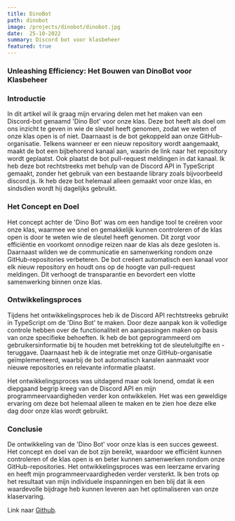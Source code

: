 ```yaml
---
title: DinoBot
path: dinobot
image: /projects/dinobot/dinobot.jpg
date:  25-10-2022
summary: Discord bot voor klasbeheer
featured: true
---
```

### Unleashing Efficiency: Het Bouwen van DinoBot voor Klasbeheer

### Introductie

In dit artikel wil ik graag mijn ervaring delen met het maken van een Discord-bot genaamd 'Dino Bot' voor onze klas. Deze bot heeft als doel om ons inzicht te geven in wie de sleutel heeft genomen, zodat we weten of onze klas open is of niet. Daarnaast is de bot gekoppeld aan onze GitHub-organisatie. Telkens wanneer er een nieuw repository wordt aangemaakt, maakt de bot een bijbehorend kanaal aan, waarin de link naar het repository wordt geplaatst. Ook plaatst de bot pull-request meldingen in dat kanaal. Ik heb deze bot rechtstreeks met behulp van de Discord API in TypeScript gemaakt, zonder het gebruik van een bestaande library zoals bijvoorbeeld discord.js. Ik heb deze bot helemaal alleen gemaakt voor onze klas, en sindsdien wordt hij dagelijks gebruikt.

### Het Concept en Doel

Het concept achter de 'Dino Bot' was om een handige tool te creëren voor onze klas, waarmee we snel en gemakkelijk kunnen controleren of de klas open is door te weten wie de sleutel heeft genomen. Dit zorgt voor efficiëntie en voorkomt onnodige reizen naar de klas als deze gesloten is. Daarnaast wilden we de communicatie en samenwerking rondom onze GitHub-repositories verbeteren. De bot creëert automatisch een kanaal voor elk nieuw repository en houdt ons op de hoogte van pull-request meldingen. Dit verhoogt de transparantie en bevordert een vlotte samenwerking binnen onze klas.

### Ontwikkelingsproces

Tijdens het ontwikkelingsproces heb ik de Discord API rechtstreeks gebruikt in TypeScript om de 'Dino Bot' te maken. Door deze aanpak kon ik volledige controle hebben over de functionaliteit en aanpassingen maken op basis van onze specifieke behoeften. Ik heb de bot geprogrammeerd om gebruikersinformatie bij te houden met betrekking tot de sleuteluitgifte en -teruggave. Daarnaast heb ik de integratie met onze GitHub-organisatie geïmplementeerd, waarbij de bot automatisch kanalen aanmaakt voor nieuwe repositories en relevante informatie plaatst.

Het ontwikkelingsproces was uitdagend maar ook lonend, omdat ik een diepgaand begrip kreeg van de Discord API en mijn programmeervaardigheden verder kon ontwikkelen. Het was een geweldige ervaring om deze bot helemaal alleen te maken en te zien hoe deze elke dag door onze klas wordt gebruikt.

### Conclusie

De ontwikkeling van de 'Dino Bot' voor onze klas is een succes geweest. Het concept en doel van de bot zijn bereikt, waardoor we efficiënt kunnen controleren of de klas open is en beter kunnen samenwerken rondom onze GitHub-repositories. Het ontwikkelingsproces was een leerzame ervaring en heeft mijn programmeervaardigheden verder versterkt. Ik ben trots op het resultaat van mijn individuele inspanningen en ben blij dat ik een waardevolle bijdrage heb kunnen leveren aan het optimaliseren van onze klaservaring.

Link naar [Github](https://github.com/Thomas-More-Digital-Innovation/2223-Tooling/tree/main/code/dinobot).